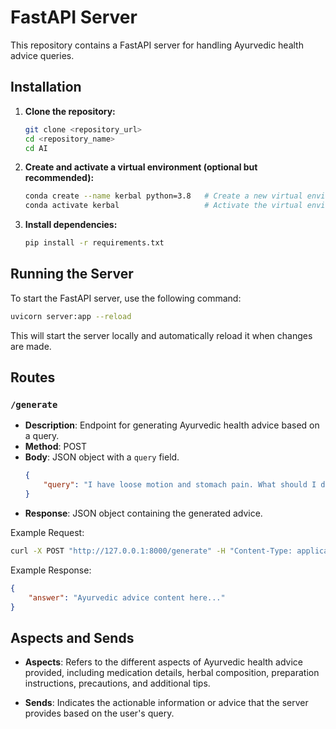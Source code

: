 # FastAPI Server

This repository contains a FastAPI server for handling Ayurvedic health advice queries.

## Installation

1. **Clone the repository:**
   ```bash
   git clone <repository_url>
   cd <repository_name>
   cd AI
   ```

2. **Create and activate a virtual environment (optional but recommended):**
   ```bash
   conda create --name kerbal python=3.8   # Create a new virtual environment (optional)
   conda activate kerbal                   # Activate the virtual environment
   ```

3. **Install dependencies:**
   ```bash
   pip install -r requirements.txt
   ```

## Running the Server

To start the FastAPI server, use the following command:

```bash
uvicorn server:app --reload
```

This will start the server locally and automatically reload it when changes are made.

## Routes

### `/generate`

- **Description**: Endpoint for generating Ayurvedic health advice based on a query.
- **Method**: POST
- **Body**: JSON object with a `query` field.
  ```json
  {
      "query": "I have loose motion and stomach pain. What should I do?"
  }
  ```
- **Response**: JSON object containing the generated advice.

Example Request:
```bash
curl -X POST "http://127.0.0.1:8000/generate" -H "Content-Type: application/json" -d "{\"query\":\"I have loose motion and stomach pain. What should I do?\"}"
```

Example Response:
```json
{
    "answer": "Ayurvedic advice content here..."
}
```

## Aspects and Sends

- **Aspects**: Refers to the different aspects of Ayurvedic health advice provided, including medication details, herbal composition, preparation instructions, precautions, and additional tips.
  
- **Sends**: Indicates the actionable information or advice that the server provides based on the user's query.

